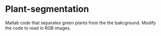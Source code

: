 # Plant-segmentation
Matlab code that separates green plants from the the bakcground. Modify the code to read in RGB images.

